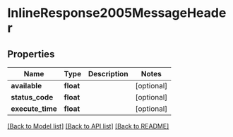 # InlineResponse2005MessageHeader

## Properties
Name | Type | Description | Notes
------------ | ------------- | ------------- | -------------
**available** | **float** |  | [optional] 
**status_code** | **float** |  | [optional] 
**execute_time** | **float** |  | [optional] 

[[Back to Model list]](../README.md#documentation-for-models) [[Back to API list]](../README.md#documentation-for-api-endpoints) [[Back to README]](../README.md)


